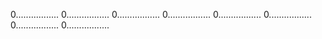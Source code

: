 0.................
0.................
0.................
0.................
0.................
0.................
0.................
0.................
